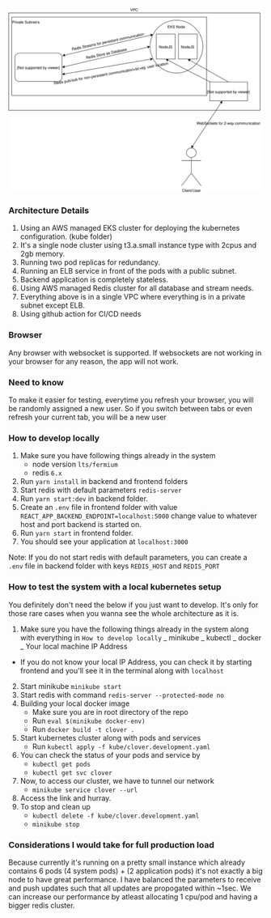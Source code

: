 ![Architecture Diagram](./collaborative.svg)

### Architecture Details

1. Using an AWS managed EKS cluster for deploying the kubernetes configuration. (kube folder)
2. It's a single node cluster using t3.a.small instance type with 2cpus and 2gb memory.
3. Running two pod replicas for redundancy.
4. Running an ELB service in front of the pods with a public subnet.
5. Backend application is completely stateless.
6. Using AWS managed Redis cluster for all database and stream needs.
7. Everything above is in a single VPC where everything is in a private subnet except ELB.
8. Using github action for CI/CD needs

### Browser

Any browser with websocket is supported. If websockets are not working in your browser for any
reason, the app will not work.

### Need to know
To make it easier for testing, everytime you refresh your browser, you will be randomly
assigned a new user. So if you switch between tabs or even refresh your current tab, you will
be a new user

### How to develop locally

1. Make sure you have following things already in the system
   - node version `lts/fermium`
   - redis `6.x`
2. Run `yarn install` in backend and frontend folders
3. Start redis with default parameters `redis-server`
4. Run `yarn start:dev` in backend folder.
5. Create an `.env` file in frontend folder with value
   `REACT_APP_BACKEND_ENDPOINT=localhost:5000`
   change value to whatever host and port backend is started on.
6. Run `yarn start` in frontend folder.
7. You should see your application at `localhost:3000`

Note: If you do not start redis with default parameters, you can create
a `.env` file in backend folder with keys `REDIS_HOST` and `REDIS_PORT`

### How to test the system with a local kubernetes setup

You definitely don't need the below if you just want to develop. It's only
for those rare cases when you wanna see the whole architecture as it is.

1. Make sure you have the following things already in the system along
   with everything in `How to develop locally`
   _ minikube
   _ kubectl
   _ docker
   _ Your local machine IP Address

- If you do not know your local IP Address, you can check it by starting frontend
  and you'll see it in the terminal along with `localhost`

2. Start minikube `minikube start`
3. Start redis with command `redis-server --protected-mode no`
4. Building your local docker image
   - Make sure you are in root directory of the repo
   - Run `eval $(minikube docker-env)`
   - Run `docker build -t clover .`
5. Start kubernetes cluster along with pods and services
   - Run `kubectl apply -f kube/clover.development.yaml`
6. You can check the status of your pods and service by
   - `kubectl get pods`
   - `kubectl get svc clover`
7. Now, to access our cluster, we have to tunnel our network
   - `minikube service clover --url`
8. Access the link and hurray.
9. To stop and clean up
   - `kubectl delete -f kube/clover.development.yaml`
   - `minikube stop`

### Considerations I would take for full production load

Because currently it's running on a pretty small instance which already
contains 6 pods (4 system pods) + (2 application pods) it's not exactly a big node to
have great performance. I have balanced the parameters to receive and push updates such that
all updates are propogated within ~1sec. We can increase our performance by atleast allocating 1 cpu/pod
and having a bigger redis cluster.
